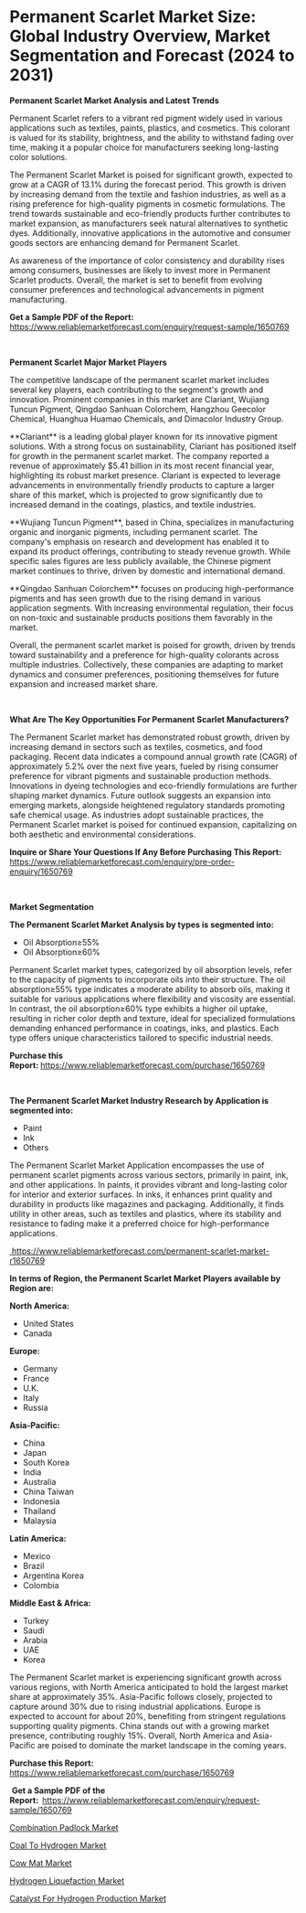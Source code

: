 <p><h1>Permanent Scarlet Market Size: Global Industry Overview, Market Segmentation and Forecast (2024 to 2031)</h1></p><p><strong>Permanent Scarlet Market Analysis and Latest Trends</strong></p>
<p><p>Permanent Scarlet refers to a vibrant red pigment widely used in various applications such as textiles, paints, plastics, and cosmetics. This colorant is valued for its stability, brightness, and the ability to withstand fading over time, making it a popular choice for manufacturers seeking long-lasting color solutions.</p><p>The Permanent Scarlet Market is poised for significant growth, expected to grow at a CAGR of 13.1% during the forecast period. This growth is driven by increasing demand from the textile and fashion industries, as well as a rising preference for high-quality pigments in cosmetic formulations. The trend towards sustainable and eco-friendly products further contributes to market expansion, as manufacturers seek natural alternatives to synthetic dyes. Additionally, innovative applications in the automotive and consumer goods sectors are enhancing demand for Permanent Scarlet. </p><p>As awareness of the importance of color consistency and durability rises among consumers, businesses are likely to invest more in Permanent Scarlet products. Overall, the market is set to benefit from evolving consumer preferences and technological advancements in pigment manufacturing.</p></p>
<p><strong>Get a Sample PDF of the Report:&nbsp;</strong> <a href="https://www.reliablemarketforecast.com/enquiry/request-sample/1650769?utm_campaign=1159&utm_medium=2&utm_source=Github&utm_content=ia&utm_term=26092024&utm_id=permanent-scarlet">https://www.reliablemarketforecast.com/enquiry/request-sample/1650769</a></p>
<p>&nbsp;</p>
<p><strong>Permanent Scarlet Major Market Players</strong></p>
<p><p>The competitive landscape of the permanent scarlet market includes several key players, each contributing to the segment's growth and innovation. Prominent companies in this market are Clariant, Wujiang Tuncun Pigment, Qingdao Sanhuan Colorchem, Hangzhou Geecolor Chemical, Huanghua Huamao Chemicals, and Dimacolor Industry Group.</p><p>**Clariant** is a leading global player known for its innovative pigment solutions. With a strong focus on sustainability, Clariant has positioned itself for growth in the permanent scarlet market. The company reported a revenue of approximately $5.41 billion in its most recent financial year, highlighting its robust market presence. Clariant is expected to leverage advancements in environmentally friendly products to capture a larger share of this market, which is projected to grow significantly due to increased demand in the coatings, plastics, and textile industries.</p><p>**Wujiang Tuncun Pigment**, based in China, specializes in manufacturing organic and inorganic pigments, including permanent scarlet. The company's emphasis on research and development has enabled it to expand its product offerings, contributing to steady revenue growth. While specific sales figures are less publicly available, the Chinese pigment market continues to thrive, driven by domestic and international demand.</p><p>**Qingdao Sanhuan Colorchem** focuses on producing high-performance pigments and has seen growth due to the rising demand in various application segments. With increasing environmental regulation, their focus on non-toxic and sustainable products positions them favorably in the market.</p><p>Overall, the permanent scarlet market is poised for growth, driven by trends toward sustainability and a preference for high-quality colorants across multiple industries. Collectively, these companies are adapting to market dynamics and consumer preferences, positioning themselves for future expansion and increased market share.</p></p>
<p>&nbsp;</p>
<p><strong>What Are The Key Opportunities For Permanent Scarlet Manufacturers?</strong></p>
<p><p>The Permanent Scarlet market has demonstrated robust growth, driven by increasing demand in sectors such as textiles, cosmetics, and food packaging. Recent data indicates a compound annual growth rate (CAGR) of approximately 5.2% over the next five years, fueled by rising consumer preference for vibrant pigments and sustainable production methods. Innovations in dyeing technologies and eco-friendly formulations are further shaping market dynamics. Future outlook suggests an expansion into emerging markets, alongside heightened regulatory standards promoting safe chemical usage. As industries adopt sustainable practices, the Permanent Scarlet market is poised for continued expansion, capitalizing on both aesthetic and environmental considerations.</p></p>
<p><strong>Inquire or Share Your Questions If Any Before Purchasing This Report:</strong> <a href="https://www.reliablemarketforecast.com/enquiry/pre-order-enquiry/1650769?utm_campaign=1159&utm_medium=2&utm_source=Github&utm_content=ia&utm_term=26092024&utm_id=permanent-scarlet">https://www.reliablemarketforecast.com/enquiry/pre-order-enquiry/1650769</a></p>
<p>&nbsp;</p>
<p><strong>Market Segmentation</strong></p>
<p><strong>The Permanent Scarlet Market Analysis by types is segmented into:</strong></p>
<p><ul><li>Oil Absorption≥55%</li><li>Oil Absorption≥60%</li></ul></p>
<p><p>Permanent Scarlet market types, categorized by oil absorption levels, refer to the capacity of pigments to incorporate oils into their structure. The oil absorption≥55% type indicates a moderate ability to absorb oils, making it suitable for various applications where flexibility and viscosity are essential. In contrast, the oil absorption≥60% type exhibits a higher oil uptake, resulting in richer color depth and texture, ideal for specialized formulations demanding enhanced performance in coatings, inks, and plastics. Each type offers unique characteristics tailored to specific industrial needs.</p></p>
<p><strong>Purchase this Report:&nbsp;</strong><a href="https://www.reliablemarketforecast.com/purchase/1650769?utm_campaign=1159&utm_medium=2&utm_source=Github&utm_content=ia&utm_term=26092024&utm_id=permanent-scarlet">https://www.reliablemarketforecast.com/purchase/1650769</a></p>
<p>&nbsp;</p>
<p><strong>The Permanent Scarlet Market Industry Research by Application is segmented into:</strong></p>
<p><ul><li>Paint</li><li>Ink</li><li>Others</li></ul></p>
<p><p>The Permanent Scarlet Market Application encompasses the use of permanent scarlet pigments across various sectors, primarily in paint, ink, and other applications. In paints, it provides vibrant and long-lasting color for interior and exterior surfaces. In inks, it enhances print quality and durability in products like magazines and packaging. Additionally, it finds utility in other areas, such as textiles and plastics, where its stability and resistance to fading make it a preferred choice for high-performance applications.</p></p>
<p><a href="https://www.reliablemarketforecast.com/permanent-scarlet-market-r1650769?utm_campaign=1159&utm_medium=2&utm_source=Github&utm_content=ia&utm_term=26092024&utm_id=permanent-scarlet">&nbsp;https://www.reliablemarketforecast.com/permanent-scarlet-market-r1650769</a></p>
<p><strong>In terms of Region, the Permanent Scarlet Market Players available by Region are:</strong></p>
<p>
    <p> <strong> North America: </strong>
        <ul>
            <li>United States</li>
            <li>Canada</li>
        </ul>
        </p> 
    <p> <strong> Europe: </strong>
        <ul>
            <li>Germany</li>
            <li>France</li>
            <li>U.K.</li>
            <li>Italy</li>
            <li>Russia</li>
        </ul>
        </p> 
    <p> <strong> Asia-Pacific: </strong>
        <ul>
            <li>China</li>
            <li>Japan</li>
            <li>South Korea</li>
            <li>India</li>
            <li>Australia</li>
            <li>China Taiwan</li>
            <li>Indonesia</li>
            <li>Thailand</li>
            <li>Malaysia</li>
        </ul>
        </p> 
    <p> <strong> Latin America: </strong>
        <ul>
            <li>Mexico</li>
            <li>Brazil</li>
            <li>Argentina Korea</li>
            <li>Colombia</li>
        </ul>
        </p> 
    <p> <strong> Middle East & Africa: </strong>
        <ul>
            <li>Turkey</li>
            <li>Saudi</li>
            <li>Arabia</li>
            <li>UAE</li>
            <li>Korea</li>
        </ul>
    </p>
    </p>
<p><p>The Permanent Scarlet market is experiencing significant growth across various regions, with North America anticipated to hold the largest market share at approximately 35%. Asia-Pacific follows closely, projected to capture around 30% due to rising industrial applications. Europe is expected to account for about 20%, benefiting from stringent regulations supporting quality pigments. China stands out with a growing market presence, contributing roughly 15%. Overall, North America and Asia-Pacific are poised to dominate the market landscape in the coming years.</p></p>
<p><strong>Purchase this Report: </strong><a href="https://www.reliablemarketforecast.com/purchase/1650769?utm_campaign=1159&utm_medium=2&utm_source=Github&utm_content=ia&utm_term=26092024&utm_id=permanent-scarlet">https://www.reliablemarketforecast.com/purchase/1650769</a></p>
<p>&nbsp;<strong>Get a Sample PDF of the Report:&nbsp;&nbsp;</strong><a href="https://www.reliablemarketforecast.com/enquiry/request-sample/1650769?utm_campaign=1159&utm_medium=2&utm_source=Github&utm_content=ia&utm_term=26092024&utm_id=permanent-scarlet">https://www.reliablemarketforecast.com/enquiry/request-sample/1650769</a></p>
<p><strong></strong></p>
<p><p><a href="https://issuu.com/reportprime-2/docs/combination-padlock-market-size-203_3b6971fadb22d5?utm_campaign=1159&utm_medium=2&utm_source=Github&utm_content=ia&utm_term=26092024&utm_id=permanent-scarlet">Combination Padlock Market</a></p><p><a href="https://www.linkedin.com/pulse/coal-hydrogen-market-global-regional-analysis-2024-2031-adverize-ggcfe?trackingId=g%2BdlJ2loQmGMOfbbax%2FwZQ%3D%3D&utm_campaign=1159&utm_medium=2&utm_source=Github&utm_content=ia&utm_term=26092024&utm_id=permanent-scarlet">Coal To Hydrogen Market</a></p><p><a href="https://issuu.com/reportprime-2/docs/cow-mat-market-size-2030.pptx_6c2218f5143022?utm_campaign=1159&utm_medium=2&utm_source=Github&utm_content=ia&utm_term=26092024&utm_id=permanent-scarlet">Cow Mat Market</a></p><p><a href="https://www.linkedin.com/pulse/global-hydrogen-liquefaction-industry-types-applications-inyye?trackingId=Z5JTjRv5QqW3gk5yHpBWSQ%3D%3D&utm_campaign=1159&utm_medium=2&utm_source=Github&utm_content=ia&utm_term=26092024&utm_id=permanent-scarlet">Hydrogen Liquefaction Market</a></p><p><a href="https://www.linkedin.com/pulse/global-catalyst-hydrogen-production-market-opportunities-ohfze?trackingId=XPXXq0xJRjaxZf99NxHVgA%3D%3D&utm_campaign=1159&utm_medium=2&utm_source=Github&utm_content=ia&utm_term=26092024&utm_id=permanent-scarlet">Catalyst For Hydrogen Production Market</a></p></p>